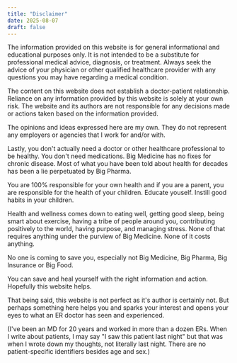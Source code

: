 ```yaml
---
title: "Disclaimer"
date: 2025-08-07
draft: false
---
```

The information provided on this website is for general informational and educational purposes only. It is not intended to be a substitute for professional medical advice, diagnosis, or treatment. Always seek the advice of your physician or other qualified healthcare provider with any questions you may have regarding a medical condition.

The content on this website does not establish a doctor-patient relationship. Reliance on any information provided by this website is solely at your own risk. The website and its authors are not responsible for any decisions made or actions taken based on the information provided.

The opinions and ideas expressed here are my own. They do not represent any employers or agencies that I work for and/or with.

Lastly, you don't actually need a doctor or other healthcare professional to be healthy. You don't need medications. Big Medicine has no fixes for chronic disease. Most of what you have been told about health for decades has been a lie perpetuated by Big Pharma.

You are 100% responsible for your own health and if you are a parent, you are responsible for the health of your children. Educate youself. Instill good habits in your children. 

Health and wellness comes down to eating well, getting good sleep, being smart about exercise, having a tribe of people around you, contributing positively to the world, having purpose, and managing stress. None of that requires anything under the purview of Big Medicine. None of it costs anything. 

No one is coming to save you, especially not Big Medicine, Big Pharma, Big Insurance or Big Food. 

You can save and heal yourself with the right information and action. Hopefully this website helps.

That being said, this website is not perfect as it's author is certainly not. But perhaps something here helps you and sparks your interest and opens your eyes to what an ER doctor has seen and experienced. 

(I've been an MD for 20 years and worked in more than a dozen ERs. When I write about patients, I may say "I saw this patient last night" but that was when I wrote down my thoughts, not literally last night. There are no patient-specific identifiers besides age and sex.)